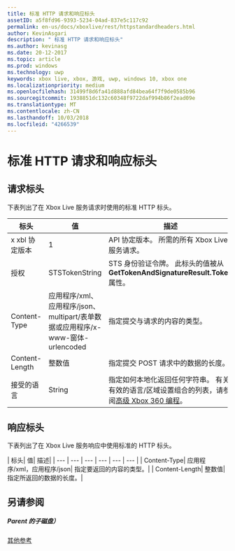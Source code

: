 ```yaml
---
title: 标准 HTTP 请求和响应标头
assetID: a5f8fd96-9393-5234-04ad-837e5c117c92
permalink: en-us/docs/xboxlive/rest/httpstandardheaders.html
author: KevinAsgari
description: " 标准 HTTP 请求和响应标头"
ms.author: kevinasg
ms.date: 20-12-2017
ms.topic: article
ms.prod: windows
ms.technology: uwp
keywords: xbox live, xbox, 游戏, uwp, windows 10, xbox one
ms.localizationpriority: medium
ms.openlocfilehash: 31499f8d6fa41d888afd84bea64f7f9de0585b96
ms.sourcegitcommit: 1938851dc132c60348f9722daf994b86f2ead09e
ms.translationtype: MT
ms.contentlocale: zh-CN
ms.lasthandoff: 10/03/2018
ms.locfileid: "4266539"
---
```

# <a name="standard-http-request-and-response-headers"></a>标准 HTTP 请求和响应标头
 
<a id="ID4ES"></a>

 
## <a name="request-headers"></a>请求标头
 
下表列出了在 Xbox Live 服务请求时使用的标准 HTTP 标头。
 
| 标头| 值| 描述| 
| --- | --- | --- | 
| x xbl 协定版本| 1| API 协定版本。 所需的所有 Xbox Live 服务请求。| 
| 授权| STSTokenString| STS 身份验证令牌。 此标头的值被从<b>GetTokenAndSignatureResult.Token</b>属性。 | 
| Content-Type| 应用程序/xml、 应用程序/json、 multipart/表单数据或应用程序/x-www-窗体-urlencoded| 指定提交与请求的内容的类型。| 
| Content-Length| 整数值| 指定提交 POST 请求中的数据的长度。| 
| 接受的语言 | String| 指定如何本地化返回任何字符串。 有关有效的语言/区域设置组合的列表，请参阅<a href="http://msdn.microsoft.com/en-us/library/bb975829.aspx">高级 Xbox 360 编程</a>。| 
  
<a id="ID4E6C"></a>

 
## <a name="response-headers"></a>响应标头
 
下表列出了在 Xbox Live 服务响应中使用标准的 HTTP 标头。
 
| 标头| 值| 描述| 
| --- | --- | --- | --- | --- | --- | 
| Content-Type| 应用程序/xml，应用程序/json| 指定要返回的内容的类型。| 
| Content-Length| 整数值| 指定所返回的数据的长度。| 
  
<a id="ID4EEE"></a>

 
## <a name="see-also"></a>另请参阅
 
<a id="ID4EGE"></a>

 
##### <a name="parent"></a>Parent 的子磁盘）  

[其他参考](atoc-xboxlivews-reference-additional.md)

   